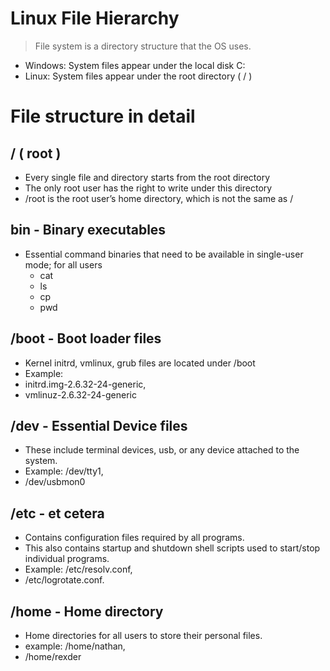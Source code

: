# Linux File Hierarchy
> File system is a directory structure that the OS uses.

- Windows: System files appear under the local disk C:
- Linux: System files appear under the root directory ( / )

# File structure in detail
## / ( root )
 - Every single file and directory starts from the root directory
 - The only root user has the right to write under this directory
 - /root is the root user’s home directory, which is not the same as /

 ## bin - Binary executables
 - Essential command binaries that need to be available in single-user mode; for all users
     - cat
     - ls
     - cp
     - pwd

 ## /boot - Boot loader files
- Kernel initrd, vmlinux, grub files are located under /boot
- Example:
 - initrd.img-2.6.32-24-generic,
 - vmlinuz-2.6.32-24-generic

 ## /dev - Essential Device files
 - These include terminal devices, usb, or any device attached to the system.
 - Example: /dev/tty1,
 - /dev/usbmon0

 ## /etc - et cetera
  - Contains configuration files required by all programs.
  - This also contains startup and shutdown shell scripts used to start/stop individual programs.
  - Example: /etc/resolv.conf,
  - /etc/logrotate.conf.

  ## /home - Home directory
  -  Home directories for all users to store their personal files.
  - example: /home/nathan,
  - /home/rexder